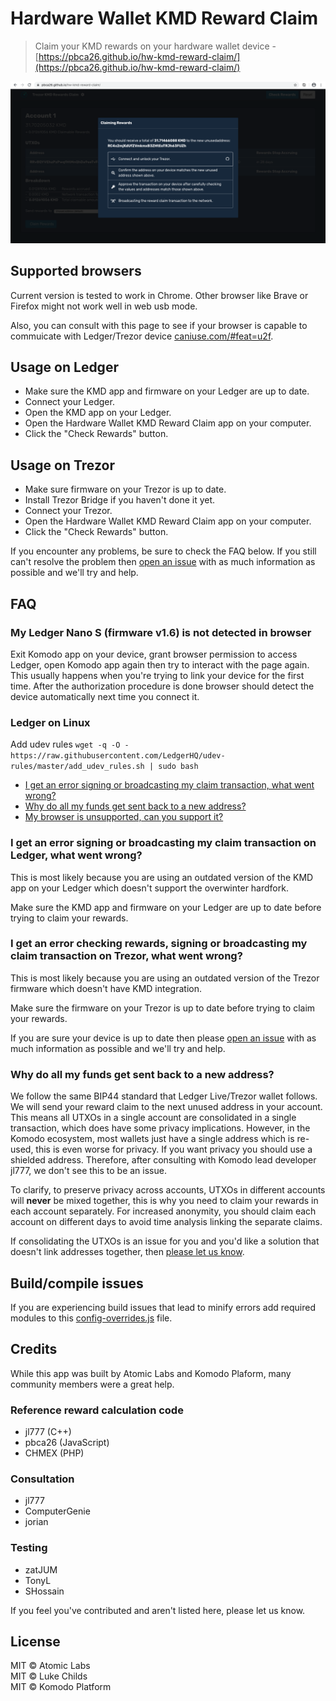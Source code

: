 # Hardware Wallet KMD Reward Claim

> Claim your KMD rewards on your hardware wallet device - [https://pbca26.github.io/hw-kmd-reward-claim/](https://pbca26.github.io/hw-kmd-reward-claim/)

[![](/screenshot.png)](https://pbca26.github.io/hw-kmd-reward-claim/)

## Supported browsers
Current version is tested to work in Chrome. Other browser like Brave or Firefox might not work well in web usb mode.

Also, you can consult with this page to see if your browser is capable to commuicate with Ledger/Trezor device [caniuse.com/#feat=u2f](https://caniuse.com/#feat=u2f).

## Usage on Ledger

- Make sure the KMD app and firmware on your Ledger are up to date.
- Connect your Ledger.
- Open the KMD app on your Ledger.
- Open the Hardware Wallet KMD Reward Claim app on your computer.
- Click the "Check Rewards" button.

## Usage on Trezor

- Make sure firmware on your Trezor is up to date.
- Install Trezor Bridge if you haven't done it yet.
- Connect your Trezor.
- Open the Hardware Wallet KMD Reward Claim app on your computer.
- Click the "Check Rewards" button.

If you encounter any problems, be sure to check the FAQ below. If you still can't resolve the problem then [open an issue](https://github.com/pbca26/hw-kmd-reward-claim/issues/new) with as much information as possible and we'll try and help.

## FAQ

### My Ledger Nano S (firmware v1.6) is not detected in browser
Exit Komodo app on your device, grant browser permission to access Ledger, open Komodo app again then try to interact with the page again. This usually happens when you're trying to link your device for the first time. After the authorization procedure is done browser should detect the device automatically next time you connect it.

### Ledger on Linux
Add udev rules
`wget -q -O - https://raw.githubusercontent.com/LedgerHQ/udev-rules/master/add_udev_rules.sh | sudo bash`

- [I get an error signing or broadcasting my claim transaction, what went wrong?](#i-get-an-error-signing-or-broadcasting-my-claim-transaction-what-went-wrong)
- [Why do all my funds get sent back to a new address?](#why-do-all-my-funds-get-sent-back-to-a-new-address)
- [My browser is unsupported, can you support it?](#my-browser-is-unsupported-can-you-support-it)

### I get an error signing or broadcasting my claim transaction on Ledger, what went wrong?

This is most likely because you are using an outdated version of the KMD app on your Ledger which doesn't support the overwinter hardfork.

Make sure the KMD app and firmware on your Ledger are up to date before trying to claim your rewards.

### I get an error checking rewards, signing or broadcasting my claim transaction on Trezor, what went wrong?

This is most likely because you are using an outdated version of the Trezor firmware which doesn't have KMD integration.

Make sure the firmware on your Trezor is up to date before trying to claim your rewards.

If you are sure your device is up to date then please [open an issue](https://github.com/pbca26/hw-kmd-reward-claim/issues/new) with as much information as possible and we'll try and help.

### Why do all my funds get sent back to a new address?

We follow the same BIP44 standard that Ledger Live/Trezor wallet follows. We will send your reward claim to the next unused address in your account. This means all UTXOs in a single account are consolidated in a single transaction, which does have some privacy implications. However, in the Komodo ecosystem, most wallets just have a single address which is re-used, this is even worse for privacy. If you want privacy you should use a shielded address. Therefore, after consulting with Komodo lead developer jl777, we don't see this to be an issue.

To clarify, to preserve privacy across accounts, UTXOs in different accounts will **never** be mixed together, this is why you need to claim your rewards in each account separately. For increased anonymity, you should claim each account on different days to avoid time analysis linking the separate claims.

If consolidating the UTXOs is an issue for you and you'd like a solution that doesn't link addresses together, then [please let us know](https://github.com/atomiclabs/ledger-kmd-reward-claim/issues/3).

## Build/compile issues
If you are experiencing build issues that lead to minify errors add required modules to this [config-overrides.js](https://github.com/pbca26/hw-kmd-reward-claim/blob/master/config-overrides.js#L18) file.

## Credits

While this app was built by Atomic Labs and Komodo Plaform, many community members were a great help.

### Reference reward calculation code

- jl777 (C++)
- pbca26 (JavaScript)
- CHMEX (PHP)

### Consultation

- jl777
- ComputerGenie
- jorian

### Testing

- zatJUM
- TonyL
- SHossain

If you feel you've contributed and aren't listed here, please let us know.

## License

MIT © Atomic Labs<br />
MIT © Luke Childs<br />
MIT © Komodo Platform